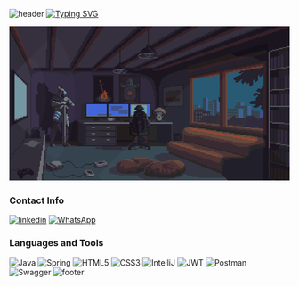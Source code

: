 ![header](https://capsule-render.vercel.app/api?type=waving&color=957116FF&height=150)
[![Typing SVG](https://readme-typing-svg.herokuapp.com?font=Bai+Jamjuree&duration=4000&pause=100&color=957116&center=true&vCenter=true&width=300&lines=Welcome+to+my+Github)](https://git.io/typing-svg)

![](https://github.com/Gust4ngl/Gust4ngl/blob/master/room.gif)

### Contact Info
[![linkedin](https://img.shields.io/badge/linkedin-0A66C2?style=for-the-badge&logo=linkedin&logoColor=white)](https://www.linkedin.com/in/gustavo-angeli-143726223)
[![WhatsApp](https://img.shields.io/badge/WhatsApp-25D366?style=for-the-badge&logo=whatsapp&logoColor=white)](https://wa.me/5551986588535)

### Languages and Tools

![Java](https://img.shields.io/badge/OpenJDK-ED8B00?style=for-the-badge&logo=openjdk&logoColor=white)
![Spring](https://img.shields.io/badge/spring-%236DB33F.svg?style=for-the-badge&logo=spring&logoColor=white)
![HTML5](https://img.shields.io/badge/html5-%23E34F26.svg?style=for-the-badge&logo=html5&logoColor=white)
![CSS3](https://img.shields.io/badge/css3-%231572B6.svg?style=for-the-badge&logo=css3&logoColor=white)
![IntelliJ](https://img.shields.io/badge/IntelliJ_IDEA-000000.svg?style=for-the-badge&logo=intellij-idea&logoColor=white)
![JWT](https://img.shields.io/badge/JWT-000000?style=for-the-badge&logo=JSON%20web%20tokens&logoColor=white)
![Postman](https://img.shields.io/badge/Postman-FF6C37?style=for-the-badge&logo=Postman&logoColor=white)
![Swagger](https://img.shields.io/badge/Swagger-85EA2D?style=for-the-badge&logo=Swagger&logoColor=white)
![footer](https://capsule-render.vercel.app/api?type=waving&color=957116FF&section=footer&reversal=true&height=150)

